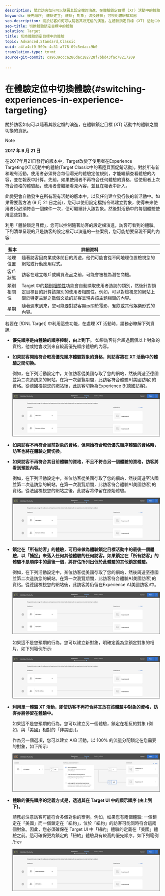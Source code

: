 ```yaml
---
description: 關於訪客如何可以隨著其設定檔的演進，在體驗鎖定目標 (XT) 活動中的體驗之間切換的資訊。
keywords: 優先順序; 體驗建立; 體驗; 對象; 切換體驗; 可視化體驗撰寫器
seo-description: 關於訪客如何可以隨著其設定檔的演進，在體驗鎖定目標 (XT) 活動中的體驗之間切換的資訊。
seo-title: 切換體驗鎖定目標中的體驗
solution: Target
title: 切換體驗鎖定目標中的體驗
topic: Advanced,Standard,Classic
uuid: a4fa4cf0-509c-4c31-a778-09c5edacc9b0
translation-type: tm+mt
source-git-commit: ca9639ccca286dac182728f7bbd43fac78217209

---
```



# 在體驗定位中切換體驗{#switching-experiences-in-experience-targeting}

關於訪客如何可以隨著其設定檔的演進，在體驗鎖定目標 (XT) 活動中的體驗之間切換的資訊。

>[!NOTE]
>
>**2017 年 9 月 21 日**
>
>在2017年月21日發行的版本中，Target改變了使用者在Experience Targeting(XT)活動中的體驗(Target Classic中的著陸頁面促銷活動)。對於所有新和現有活動，使用者必須符合每個曝光的體驗定位規則，才能繼續查看體驗的內容，並在報表中計算。先前，如果使用者不再符合任何體驗的資格，從使用者上次符合資格的體驗起，使用者會繼續看見內容，並且在報表中計入。
>
>此變更會自動發生在所有現有活動的版本中，以及任何建立發行後的新活動中。如果需要舊方法 (9 月 21 日之前)，您可以使用設定檔指令碼建立對象，使得未來使用者只必須符合一個條件一次，便可繼續計入該對象。然後對活動中的每個體驗使用這些對象。

利用「體驗鎖定目標」，您可以控制隨著訪客的設定檔演進，訪客可看到的體驗。下列清單呈現的只是訪客的設定檔可以演進的一些案例，您可能想要呈現不同的內容:

| 藍本 | 詳細資料 |
|--- |--- |
| 地理位置 | 隨著訪客因商業或休閒目的周遊，他們可能會從不同地理位置檢視您的網站或行動應用程式。 |
| 客戶狀態 | 訪客在建立帳戶或購買產品之前，可能會被視為潛在商機。 |
| 類別相關性 | Target 中的[類別相關性](/help/c-target/c-visitor-profile/category-affinity.md)功能會自動擷取使用者造訪的類別，然後針對鎖定目標目的計算該類別的使用者相關性。例如，可以對檢視您的網站上關於特定主題之數個文章的訪客呈現與該主題相關的內容。 |
| 星期 | 隨著週末到來，您可能要對訪客顯示關於電影、餐飲或其他娛樂形式的內容。 |

若要在 [!DNL Target] 中利用這些功能，在處理 XT 活動時，請務必瞭解下列資訊:

* **優先順序是由體驗的順序控制，由上到下。** 如果訪客符合超過兩個以上對象的資格，他或她會收到來自較高優先順序體驗的內容。
* **如果訪客開始符合較高優先順序體驗對象的資格，則訪客將在 XT 活動中的體驗之間切換。**

   例如，在下列活動設定中，某位訪客從美國存取了您的網站，然後周遊至德國並第二次造訪您的網站。在第一次瀏覽期間，此訪客符合體驗A(美國訪客)的資格。從德國檢視您的網站後，此訪客切換為Experience B(德國訪客)。

   ![優先順序US&gt;德國](/help/c-activities/t-experience-target/t-xt-create/assets/xt_priority_us_germany-new.png)

* **如果訪客不再符合目前對象的資格，但開始符合較低優先順序體驗的資格時，訪客也將在體驗之間切換。**
* **如果訪客不再符合其目前體驗的資格，不且不符合另一個體驗的資格，訪客將看到預設內容。**

   例如，在下列活動設定中，某位訪客從美國存取了您的網站，然後周遊至法國並第二次造訪您的網站。在第一次瀏覽期間，此訪客符合體驗A(美國訪客)的資格。從法國檢視您的網站之後，此訪客將停留在原始體驗。

   ![優先順序US&gt;德國](/help/c-activities/t-experience-target/t-xt-create/assets/xt_priority_us_germany-new.png)

* **鎖定在「所有訪客」的體驗，可用來做為體驗鎖定目標活動中的最後一個體驗，以「捕捉」未落入任何其他體驗的任何訪客。如果鎖定在「所有訪客」的體驗不是順序中的最後一個，將評估所列出低於此體驗的其他鎖定體驗。**

   例如，在下列活動設定中，某位訪客從美國存取了您的網站，然後周遊至德國並第二次造訪您的網站。在第一次瀏覽期間，此訪客符合體驗A(美國訪客)的資格。從德國檢視您的網站後，此訪客將仍留在Experience A(美國訪客)中。

   ![優先順序US&gt;所有訪客](/help/c-activities/t-experience-target/t-xt-create/assets/xt_priority_us_all_visitors-new.png)

   如果這不是您預期的行為，您可以建立新對象，明確定義為您鎖定對象的相片，如下列範例所示:

   ![優先順序US&gt;非US](/help/c-activities/t-experience-target/t-xt-create/assets/xt_priority_us_not_us-new.png)

* **利用單一體驗 XT 活動，即使訪客不再符合將其放在該體驗中對象的資格，訪客亦將停留在體驗中。**

   如果這不是您預期的行為，您可以建立另一個體驗，鎖定在相反的對象 (例如，與「美國」相對的「非美國」)。

   作為另一個選項，您可以建立 A/B 活動，以 100% 的流量分配鎖定在您需要的對象，如下所示:

   ![優先順序一體驗](/help/c-activities/t-experience-target/t-xt-create/assets/xt_priority_one_experience-new.png)

* **體驗的優先順序的定義方式是，透過其在 Target UI 中的顯示順序 (由上到下)。**

   請務必注意訪客可能符合多個對象的案例。例如，如果您有兩個體驗: 一個鎖定在「美國」而一個鎖定在「紐約」，位於「紐約」的訪客可能同時符合這兩個對象。因此，您必須確保在 Target UI 中「紐約」體驗的定義在「美國」體驗之前。這可確保更為鎖定的「紐約」體驗具有較高的優先順序，如下列範例所示:

   ![Priority NY&gt; US](/help/c-activities/t-experience-target/t-xt-create/assets/xt_priority_ny_us-new.png)

